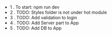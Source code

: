  - 1 . To start: npm run dev
 - 2 . TODO: Styles folder is not under hot module
 - 3 . TODO: Add validation to login
 - 4 . TODO: Add Server part to App
 - 5 . TODO: Add DB to App 